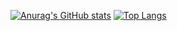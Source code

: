 [![Anurag's GitHub stats](https://github-readme-stats.vercel.app/api?username=HeasonNn)](https://github.com/anuraghazra/github-readme-stats)
[![Top Langs](https://github-readme-stats.vercel.app/api/top-langs/?username=HeasonNn)](https://github.com/anuraghazra/github-readme-stats)
